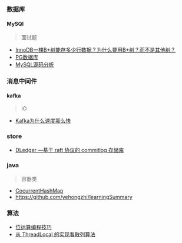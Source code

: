 ### 数据库
#### MySQl
> 面试题
- [InnoDB一棵B+树能存多少行数据？为什么要用B+树？而不是其他树？](db/mysql/面试题.md)
- [PG数据库](https://github.com/digoal/blog)
- [MySQL源码分析](http://mysql.taobao.org/monthly/)

### 消息中间件
#### kafka
> IO
- [Kafka为什么速度那么快](https://mp.weixin.qq.com/s/B0RjuajTKe94iz6FCRn1Fw)
### store
- [DLedger —基于 raft 协议的 commitlog 存储库](https://yq.aliyun.com/articles/713017?spm=a2c4e.11153940.0.0.59642ed7beDbfV)
### java
> 容器类
- [CocurrentHashMap](langage/java/java基础/容器类/ConcurrentMap.md)
- https://github.com/yehongzhi/learningSummary

### 算法
- [位运算编程技巧](https://mp.weixin.qq.com/s?__biz=MjM5NTY1MjY0MQ==&mid=2650745770&idx=3&sn=ca0805a6191020edea69054c6940b611&chksm=befebee4898937f287581e046f39f3352ce7c4564147b742a6c9a23c0b1654013cc450e317eb&mpshare=1&scene=23&srcid=#rd)
- [从 ThreadLocal 的实现看散列算法](https://zhuanlan.zhihu.com/p/40515974)